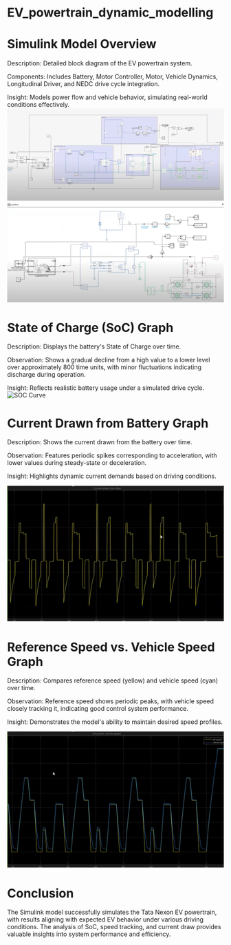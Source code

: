 # EV_powertrain_dynamic_modelling
# Simulink Model Overview

Description: Detailed block diagram of the EV powertrain system.

Components: Includes Battery, Motor Controller, Motor, Vehicle Dynamics, Longitudinal Driver, and NEDC drive cycle integration.

Insight: Models power flow and vehicle behavior, simulating real-world conditions effectively.
![model](<Screenshot 2025-08-04 004824.png>)
![model](<Screenshot 2025-08-04 004646.png>)


# State of Charge (SoC) Graph
Description: Displays the battery's State of Charge over time.

Observation: Shows a gradual decline from a high value to a lower level over approximately 800 time units, with minor fluctuations indicating discharge during operation.

Insight: Reflects realistic battery usage under a simulated drive cycle.
![SOC Curve](image.png)

# Current Drawn from Battery Graph

Description: Shows the current drawn from the battery over time.

Observation: Features periodic spikes corresponding to acceleration, with lower values during steady-state or deceleration.

Insight: Highlights dynamic current demands based on driving conditions.

![Current Drawn](<Screenshot 2025-08-04 004926.png>)


# Reference Speed vs. Vehicle Speed Graph





Description: Compares reference speed (yellow) and vehicle speed (cyan) over time.



Observation: Reference speed shows periodic peaks, with vehicle speed closely tracking it, indicating good control system performance.



Insight: Demonstrates the model's ability to maintain desired speed profiles.


![Reference speed, vehicle speed](<Screenshot 2025-08-04 004852.png>)


# Conclusion
The Simulink model successfully simulates the Tata Nexon EV powertrain, with results aligning with expected EV behavior under various driving conditions. The analysis of SoC, speed tracking, and current draw provides valuable insights into system performance and efficiency.
